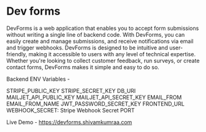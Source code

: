 
# Dev forms

DevForms is a web application that enables you to accept form submissions without writing a single line of backend code. With DevForms, you can easily create and manage submissions, and receive notifications via email and trigger webhooks. DevForms is designed to be intuitive and user-friendly, making it accessible to users with any level of technical expertise. Whether you're looking to collect customer feedback, run surveys, or create contact forms, DevForms makes it simple and easy to do so.


Backend ENV Variables -

STRIPE_PUBLIC_KEY
STRIPE_SECRET_KEY
DB_URI
MAILJET_API_PUBLIC_KEY
MAILJET_API_SECRET_KEY
EMAIL_FROM
EMAIL_FROM_NAME
JWT_PASSWORD_SECRET_KEY
FRONTEND_URL
WEBHOOK_SECRET: Stripe Webhook Secret
PORT


Live Demo - https://devforms.shivamkumraa.com
